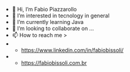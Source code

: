 - 👋 Hi, I’m Fabio Piazzarollo
- 👀 I’m interested in tecnology in general
- 🌱 I’m currently learning Java
- 💞️ I’m looking to collaborate on ...
- 📫 How to reach me > 
- - https://www.linkedin.com/in/fabiobissoli/
- - https://fabiobissoli.com.br

<!---
fbpzrl/fbpzrl is a ✨ special ✨ repository because its `README.md` (this file) appears on your GitHub profile.
You can click the Preview link to take a look at your changes.
--->
